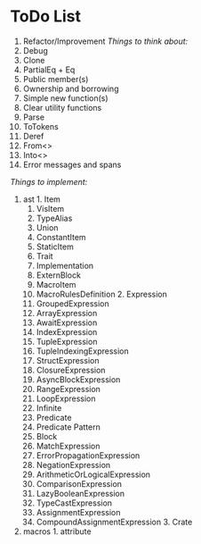 # ToDo List
 1. Refactor/Improvement
  *Things to think about:*
   1. Debug
   2. Clone
   3. PartialEq + Eq
   4. Public member(s)
   5. Ownership and borrowing
   6. Simple new function(s)
   7. Clear utility functions
   8. Parse
   9. ToTokens
   10. Deref
   11. From<>
   12. Into<>
   13. Error messages and spans

  *Things to implement:*
   1. ast
     1. Item
       1. VisItem
         1. TypeAlias
         2. Union
         3. ConstantItem
         4. StaticItem
         5. Trait
         6. Implementation
         7. ExternBlock
       2. MacroItem
         1. MacroRulesDefinition
     2. Expression
       1. GroupedExpression
       2. ArrayExpression
       3. AwaitExpression
       4. IndexExpression
       5. TupleExpression
       6. TupleIndexingExpression
       7. StructExpression
       8. ClosureExpression
       9. AsyncBlockExpression
       10. RangeExpression
       11. LoopExpression
         1. Infinite
         2. Predicate
         3. Predicate Pattern
         4. Block
       12. MatchExpression
       13. ErrorPropagationExpression
       14. NegationExpression
       15. ArithmeticOrLogicalExpression
       16. ComparisonExpression
       17. LazyBooleanExpression
       18. TypeCastExpression
       19. AssignmentExpression
       20. CompoundAssignmentExpression
     3. Crate
   2. macros
     1. attribute